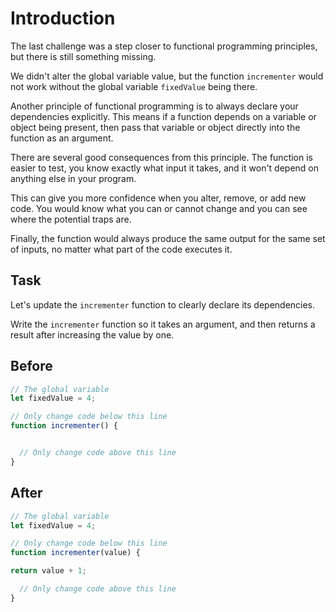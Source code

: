 # Introduction

The last challenge was a step closer to functional programming principles, but there is still something missing.

We didn't alter the global variable value, but the function `incrementer` would not work without the global variable `fixedValue` being there.

Another principle of functional programming is to always declare your dependencies explicitly. This means if a function depends on a variable or object being present, then pass that variable or object directly into the function as an argument.

There are several good consequences from this principle. The function is easier to test, you know exactly what input it takes, and it won't depend on anything else in your program.

This can give you more confidence when you alter, remove, or add new code. You would know what you can or cannot change and you can see where the potential traps are.

Finally, the function would always produce the same output for the same set of inputs, no matter what part of the code executes it.

## Task 

Let's update the `incrementer` function to clearly declare its dependencies.

Write the `incrementer` function so it takes an argument, and then returns a result after increasing the value by one.

## Before

```javascript
// The global variable
let fixedValue = 4;

// Only change code below this line
function incrementer() {


  // Only change code above this line
}
```

## After

```javascript
// The global variable
let fixedValue = 4;

// Only change code below this line
function incrementer(value) {

return value + 1;

  // Only change code above this line
}
```
